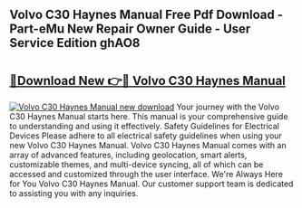 ## Volvo C30 Haynes Manual Free Pdf Download - Part-eMu New Repair Owner Guide - User Service Edition ghAO8

# <h2><a href="http://bc99572.oget.top/?id=Volvo+C30+Haynes+Manual">🔗Download New 👉🔴 Volvo C30 Haynes Manual</a></h2>

[![Volvo C30 Haynes Manual new download](https://i.imgur.com/5g1atiW.png)](http://bc99572.oget.top/?id=Volvo+C30+Haynes+Manual)
Your journey with the Volvo C30 Haynes Manual starts here. This manual is your comprehensive guide to understanding and using it effectively. Safety Guidelines for Electrical Devices Please adhere to all electrical safety guidelines when using your new Volvo C30 Haynes Manual. Volvo C30 Haynes Manual comes with an array of advanced features, including geolocation, smart alerts, customizable themes, and multi-device syncing, all of which can be accessed and customized through the user interface. We're Always Here for You Volvo C30 Haynes Manual. Our customer support team is dedicated to assisting you with any inquiries.
